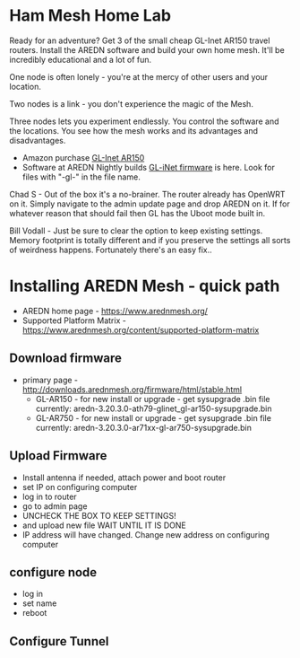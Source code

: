 
# Ham Mesh Home Lab

Ready for an adventure? Get 3 of the small cheap GL-Inet AR150 travel routers. Install the AREDN software and build your own home mesh. It'll be incredibly educational and a lot of fun.

One node is often lonely - you're at the mercy of other users and your location.

Two nodes is a link - you don't experience the magic of the Mesh.

Three nodes lets you experiment endlessly. You control the software and the locations. You see how the mesh works and its advantages and disadvantages.

* Amazon purchase [GL-Inet AR150](https://www.amazon.com/gp/product/B01FJ4S9JK/ref=as_li_ss_tl?ie=UTF8&psc=1&linkCode=sl1&tag=vodallcom-20&linkId=b210e21952deb5016f3bb16cd8b2dbca&language=en_US)
* Software at AREDN Nightly builds [GL-iNet firmware](http://downloads.arednmesh.org/snapshots/trunk/targets/ar71xx/generic/) is here. Look for files with "-gl-" in the file name.

Chad S - Out of the box it's a no-brainer. The router already has OpenWRT on it. Simply navigate to the admin update page and drop AREDN on it. If for whatever reason that should fail then GL has the Uboot mode built in.

Bill Vodall - Just be sure to clear the option to keep existing settings. Memory footprint is totally different and if you preserve the settings all sorts of weirdness happens. Fortunately there's an easy fix..


# Installing AREDN Mesh - quick path
+ AREDN home page - https://www.arednmesh.org/
+ Supported Platform Matrix - https://www.arednmesh.org/content/supported-platform-matrix

## Download firmware
+ primary page - http://downloads.arednmesh.org/firmware/html/stable.html
   + GL-AR150 - for new install or upgrade - get sysupgrade .bin file  currently: aredn-3.20.3.0-ath79-glinet_gl-ar150-sysupgrade.bin
   + GL-AR750 - for new install or upgrade - get sysupgrade .bin file currently: aredn-3.20.3.0-ar71xx-gl-ar750-sysupgrade.bin

## Upload Firmware
+ Install antenna if needed, attach power and boot router
+ set IP on configuring computer
+ log in to router
+ go to admin page
+ UNCHECK THE BOX TO KEEP SETTINGS!
+ and upload new file WAIT UNTIL IT IS DONE
+ IP address will have changed.  Change new address on configuring computer

## configure node
+ log in
+ set name
+ reboot

## Configure Tunnel

